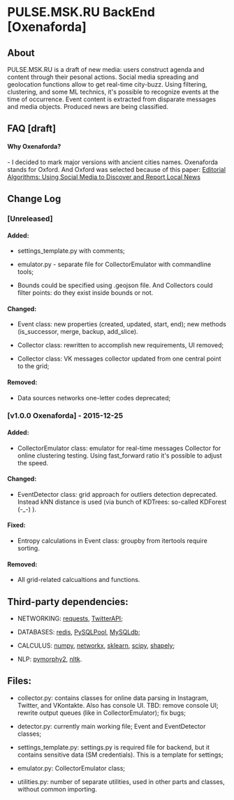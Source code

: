 # PULSE.MSK.RU BackEnd [Oxenaforda]

## About

PULSE.MSK.RU is a draft of new media: users construct agenda and content through their pesonal actions. 
Social media spreading and geolocation functions allow to get real-time city-buzz. 
Using filtering, clustering, and some ML technics, it's possible to recognize events at the time of occurrence.
Event content is extracted from disparate messages and media objects. Produced news are being classified.

## FAQ [draft]

#### Why Oxenaforda?

\- I decided to mark major versions with ancient cities names. Oxenaforda stands for Oxford. And Oxford was selected because of this paper: [Editorial Algorithms: Using Social Media to Discover and Report Local News](http://www.aaai.org/ocs/index.php/ICWSM/ICWSM15/paper/view/10593)

## Change Log

### [Unreleased]

#### Added:

- settings_template.py with comments;

- emulator.py - separate file for CollectorEmulator with commandline tools;

- Bounds could be specified using .geojson file. And Collectors could filter points: do they exist inside bounds or not.

#### Changed:

- Event class: new properties (created, updated, start, end); new methods (is_successor, merge, backup, add_slice).

- Collector class: rewritten to accomplish new requirements, UI removed; 

- Collector class: VK messages collector updated from one central point to the grid;

#### Removed:

- Data sources networks one-letter codes deprecated;

### [v1.0.0 Oxenaforda] - 2015-12-25

#### Added:

- CollectorEmulator class: emulator for real-time messages Collector for online clustering testing. Using fast_forward ratio it's possible to adjust the speed.

#### Changed:

- EventDetector class: grid approach for outliers detection deprecated. Instead kNN distance is used (via bunch of KDTrees: so-called KDForest (-_-) ).

#### Fixed:

- Entropy calculations in Event class: groupby from itertools require sorting.

#### Removed:

- All grid-related calcualtions and functions.

## Third-party dependencies:

- NETWORKING: [requests](http://docs.python-requests.org/en/latest/), [TwitterAPI](https://github.com/geduldig/TwitterAPI);

- DATABASES: [redis](https://pypi.python.org/pypi/redis), [PySQLPool](https://pythonhosted.org/PySQLPool/tutorial.html), [MySQLdb](http://mysql-python.sourceforge.net/);

- CALCULUS: [numpy](http://www.numpy.org/), [networkx](https://networkx.github.io/), [sklearn](http://scikit-learn.org/stable/), [scipy](http://www.scipy.org/), [shapely](http://toblerity.org/shapely/);

- NLP: [pymorphy2](https://github.com/kmike/pymorphy2), [nltk](http://www.nltk.org/).

## Files:

- collector.py: contains classes for online data parsing in Instagram, Twitter, and VKontakte. Also has console UI. TBD: remove console UI; rewrite output queues (like in CollectorEmulator); fix bugs;

- detector.py: currently main working file; Event and EventDetector classes;

- settings_template.py: settings.py is required file for backend, but it contains sensitive data (SM credentials). This is a template for settings;

- emulator.py: CollectorEmulator class;

- utilities.py: number of separate utilities, used in other parts and classes, without common importing.